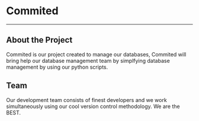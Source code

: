 # Commited 
---

## About the Project

Commited is our project created to manage our databases, Commited will bring help our database management team by simplfying database management by using our python scripts.

## Team

Our development team consists of finest developers and we work simultaneously using our cool version control methodology. We are the BEST.

